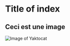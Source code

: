 # Title of index

## Ceci est une image
![Image of Yaktocat](https://octodex.github.com/images/yaktocat.png)
